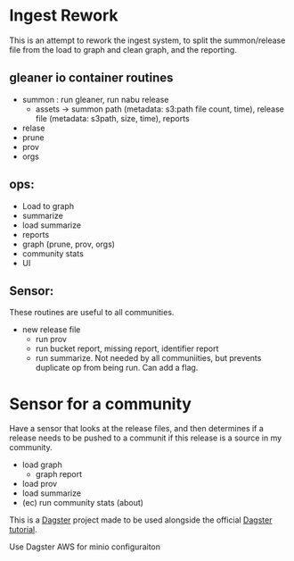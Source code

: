 # Ingest Rework

This is an attempt to rework the ingest system, to split the summon/release file from the load to graph 
and clean graph, and the reporting.


## gleaner io container routines
* summon : run gleaner, run nabu release
   * assets -> summon path (metadata: s3:path file count, time), release file (metadata: s3path, size, time), reports
* relase
* prune
* prov
* orgs

##  ops:
  * Load to graph
  * summarize
  * load summarize
  * reports
  * graph (prune, prov, orgs)
  * community stats
  * UI
## Sensor:
These routines are useful to all communities.

* new release file 
   * run prov
   * run bucket report, missing report, identifier report 
   * run summarize. Not needed by all communiities, but prevents duplicate op from being run. Can add a flag.

# Sensor for a community
Have a sensor that looks at the release files, and then determines if a release needs to be pushed to a communit
if this release is a source in my community.
   * load graph
     * graph report 
   * load prov
   * load summarize
   * (ec) run community stats (about)



This is a [Dagster](https://dagster.io/) project made to be used alongside the official [Dagster tutorial](https://docs.dagster.io/tutorial).

Use Dagster AWS for minio configuraiton
